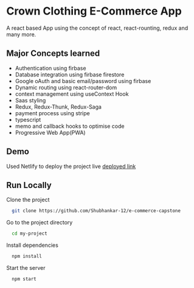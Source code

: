 # Crown Clothing E-Commerce App

A react based App using the concept of react, react-rounting, redux and many more.

## Major Concepts learned

- Authentication using firbase
- Database integration using firbase firestore
- Google oAuth and basic email/password using firbase
- Dynamic routing using react-router-dom
- context management using useContext Hook
- Saas styling
- Redux, Redux-Thunk, Redux-Saga
- payment process using stripe
- typescript
- memo and callback hooks to optimise code
- Progressive Web App(PWA)

## Demo

Used Netlify to deploy the project live
[deployed link](https://statuesque-gecko-bbb028.netlify.app/)

## Run Locally

Clone the project

```bash
  git clone https://github.com/Shubhankar-12/e-commerce-capstone
```

Go to the project directory

```bash
  cd my-project
```

Install dependencies

```bash
  npm install
```

Start the server

```bash
  npm start
```
